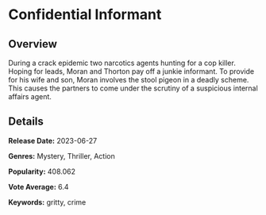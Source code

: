 # Confidential Informant

## Overview

 During a crack epidemic two narcotics agents hunting for a cop killer. Hoping for leads, Moran and Thorton pay off a junkie informant. To provide for his wife and son, Moran involves the stool pigeon in a deadly scheme. This causes the partners to come under the scrutiny of a suspicious internal affairs agent.

## Details

**Release Date:** 2023-06-27

**Genres:** Mystery, Thriller, Action

**Popularity:** 408.062

**Vote Average:** 6.4

**Keywords:** gritty, crime

